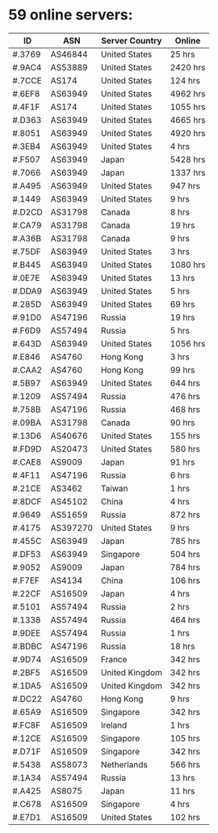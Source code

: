 # 59 online servers:

| ID | ASN | Server Country | Online |
| ------ | ------ | ------ | ------ |
| #.3769 | AS46844 | United States | 25 hrs |
| #.9AC4 | AS53889 | United States | 2420 hrs |
| #.7CCE | AS174 | United States | 124 hrs |
| #.6EF8 | AS63949 | United States | 4962 hrs |
| #.4F1F | AS174 | United States | 1055 hrs |
| #.D363 | AS63949 | United States | 4665 hrs |
| #.8051 | AS63949 | United States | 4920 hrs |
| #.3EB4 | AS63949 | United States | 4 hrs |
| #.F507 | AS63949 | Japan | 5428 hrs |
| #.7066 | AS63949 | Japan | 1337 hrs |
| #.A495 | AS63949 | United States | 947 hrs |
| #.1449 | AS63949 | United States | 9 hrs |
| #.D2CD | AS31798 | Canada | 8 hrs |
| #.CA79 | AS31798 | Canada | 19 hrs |
| #.A36B | AS31798 | Canada | 9 hrs |
| #.75DF | AS63949 | United States | 3 hrs |
| #.B445 | AS63949 | United States | 1080 hrs |
| #.0E7E | AS63949 | United States | 13 hrs |
| #.DDA9 | AS63949 | United States | 5 hrs |
| #.285D | AS63949 | United States | 69 hrs |
| #.91D0 | AS47196 | Russia | 19 hrs |
| #.F6D9 | AS57494 | Russia | 5 hrs |
| #.643D | AS63949 | United States | 1056 hrs |
| #.E846 | AS4760 | Hong Kong | 3 hrs |
| #.CAA2 | AS4760 | Hong Kong | 99 hrs |
| #.5B97 | AS63949 | United States | 644 hrs |
| #.1209 | AS57494 | Russia | 476 hrs |
| #.758B | AS47196 | Russia | 468 hrs |
| #.09BA | AS31798 | Canada | 90 hrs |
| #.13D6 | AS40676 | United States | 155 hrs |
| #.FD9D | AS20473 | United States | 580 hrs |
| #.CAE8 | AS9009 | Japan | 91 hrs |
| #.4F11 | AS47196 | Russia | 6 hrs |
| #.21CE | AS3462 | Taiwan | 1 hrs |
| #.8DCF | AS45102 | China | 4 hrs |
| #.9649 | AS51659 | Russia | 872 hrs |
| #.4175 | AS397270 | United States | 9 hrs |
| #.455C | AS63949 | Japan | 785 hrs |
| #.DF53 | AS63949 | Singapore | 504 hrs |
| #.9052 | AS9009 | Japan | 784 hrs |
| #.F7EF | AS4134 | China | 106 hrs |
| #.22CF | AS16509 | Japan | 4 hrs |
| #.5101 | AS57494 | Russia | 2 hrs |
| #.1338 | AS57494 | Russia | 464 hrs |
| #.9DEE | AS57494 | Russia | 1 hrs |
| #.BDBC | AS47196 | Russia | 18 hrs |
| #.9D74 | AS16509 | France | 342 hrs |
| #.2BF5 | AS16509 | United Kingdom | 342 hrs |
| #.1DA5 | AS16509 | United Kingdom | 342 hrs |
| #.DC22 | AS4760 | Hong Kong | 9 hrs |
| #.65A9 | AS16509 | Singapore | 342 hrs |
| #.FC8F | AS16509 | Ireland | 1 hrs |
| #.12CE | AS16509 | Singapore | 105 hrs |
| #.D71F | AS16509 | Singapore | 342 hrs |
| #.5438 | AS58073 | Netherlands | 566 hrs |
| #.1A34 | AS57494 | Russia | 13 hrs |
| #.A425 | AS8075 | Japan | 11 hrs |
| #.C678 | AS16509 | Singapore | 4 hrs |
| #.E7D1 | AS16509 | United States | 102 hrs |

